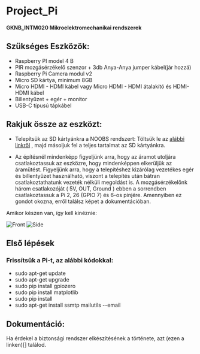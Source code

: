 # Project_Pi
**GKNB_INTM020 Mikroelektromechanikai rendszerek**

## Szükséges Eszközök:
- Raspberry PI model 4 B
- PIR mozgásérzékelő szenzor + 3db Anya-Anya jumper kábel(jár hozzá)
- Raspberry Pi Camera modul v2
- Micro SD kártya, minimum 8GB
- Micro HDMI - HDMI kábel vagy Micro HDMI - HDMI átalakító és HDMI-HDMI kábel
- Billentyűzet + egér + monitor
- USB-C típusú tápkábel

## Rakjuk össze az eszközt:

- Telepítsük az SD kártyánkra a NOOBS rendszert:
Töltsük le az [alábbi linkről](https://www.raspberrypi.org/downloads/) , majd másoljuk fel a teljes tartalmat az SD kártyánkra.

- Az építésnél mindenképp figyeljünk arra, hogy az áramot utoljára csatlakoztassuk az eszközre, hogy mindenképpen elkerüljük az áramütést.
Figyeljünk arra, hogy a telepítéshez kizárólag vezetékes egér és billentyűzet használható, viszont a telepítés után bátran csatlakoztathatunk vezeték nélküli megoldást is.
A mozgásérzékelőnk három csatlakozóját ( 5V, OUT, Ground ) ebben a sorrendben csatlakoztassuk a Pi 2, 26 (GPIO 7) és 6-os pinjére.
Amennyiben ez gondot okozna, erről találsz képet a dokumentációban.

Amikor készen van, így kell kinéznie:

![Front](http://puu.sh/F2z8S/d8cc91eef1.jpg)
![Side](http://puu.sh/F2z7z/c97552abbc.jpg)


## Első lépések

### Frissítsük a Pi-t, az alábbi kódokkal:
- sudo apt-get update
- sudo apt-get upgrade
- sudo pip install gpiozero
- sudo pip install matplotlib
- sudo pip install
- sudo apt-get install ssmtp mailutils --email

## Dokumentáció:
  Ha érdekel a biztonsági rendszer elkészítésének a története, azt (ezen a linken)[] találod.
